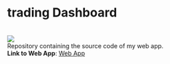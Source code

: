 <h1>trading Dashboard</h1><br/>
<img src="https://github.com/edjanga/tradingdash/actions/workflows/tests.yml/badge.svg">
<br/>
Repository containing the source code of my web app.<br/>
<b>Link to Web App</b>: <a href="https://tradingdash.herokuapp.com">Web App</a><br/>
